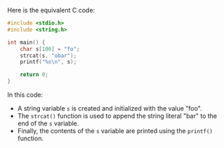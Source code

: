 Here is the equivalent C code:

```c
#include <stdio.h>
#include <string.h>

int main() {
    char s[100] = "fo";
    strcat(s, "obar");
    printf("%s\n", s);

    return 0;
}
```

In this code:

- A string variable `s` is created and initialized with the value "foo".
- The `strcat()` function is used to append the string literal "bar" to the end of the `s` variable.
- Finally, the contents of the `s` variable are printed using the `printf()` function.
